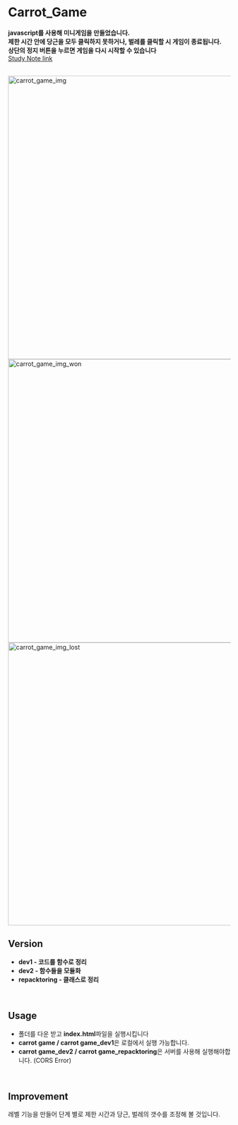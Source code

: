 # Carrot_Game
**javascript를 사용해 미니게임을 만들었습니다.  
제한 시간 안에 당근을 모두 클릭하지 못하거나, 벌레를 클릭할 시 게임이 종료됩니다.  
상단의 정지 버튼을 누르면 게임을 다시 시작할 수 있습니다**  
[Study Note link](https://www.notion.so/yoonnote/Carrot-game-226becd7589b4ce7a2d5a4abc55b1c37)

</br>
<img width="642" alt="carrot_game_img" src="https://user-images.githubusercontent.com/81611808/122000922-89085c80-cdea-11eb-99a8-21c979b03811.png">
<img width="642" alt="carrot_game_img_won" src="https://user-images.githubusercontent.com/81611808/122000935-8c9be380-cdea-11eb-90e3-f8d804c19043.png">
<img width="641" alt="carrot_game_img_lost" src="https://user-images.githubusercontent.com/81611808/122000941-8e65a700-cdea-11eb-9ed6-9fd3b7d58277.png">
</br>

## Version
- **dev1 - 코드를 함수로 정리**
- **dev2 - 함수들을 모듈화**
- **repacktoring - 클래스로 정리**
</br>

## Usage
- 폴더를 다운 받고 **index.html**파일을 실행시킵니다
- **carrot game / carrot game_dev1**은 로컬에서 실행 가능합니다.
- **carrot game_dev2 / carrot game_repacktoring**은 서버를 사용해 실행해야합니다. (CORS Error)
</br>

## Improvement
레벨 기능을 만들어 단계 별로 제한 시간과 당근, 벌레의 갯수를 조정해 볼 것입니다.

